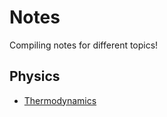 # Notes
Compiling notes for different topics!

## Physics
* [Thermodynamics](https://nbviewer.jupyter.org/github/flamanta/notes/blob/master/Thermodynamics/Thermodynamics.ipynb)